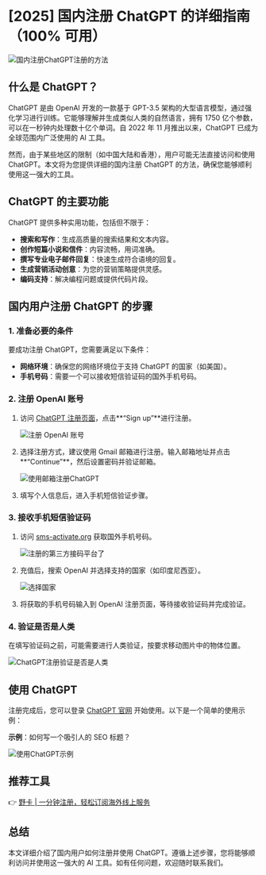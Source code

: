 # [2025] 国内注册 ChatGPT 的详细指南（100% 可用）

![国内注册ChatGPT注册的方法](https://bbtdd.com/wp-content/uploads/img/1115299148544727.webp)

## 什么是 ChatGPT？

ChatGPT 是由 OpenAI 开发的一款基于 GPT-3.5 架构的大型语言模型，通过强化学习进行训练。它能够理解并生成类似人类的自然语言，拥有 1750 亿个参数，可以在一秒钟内处理数十亿个单词。自 2022 年 11 月推出以来，ChatGPT 已成为全球范围内广泛使用的 AI 工具。

然而，由于某些地区的限制（如中国大陆和香港），用户可能无法直接访问和使用 ChatGPT。本文将为您提供详细的国内注册 ChatGPT 的方法，确保您能够顺利使用这一强大的工具。

## ChatGPT 的主要功能

ChatGPT 提供多种实用功能，包括但不限于：

- **搜索和写作**：生成高质量的搜索结果和文本内容。
- **创作短篇小说和信件**：内容流畅，用词准确。
- **撰写专业电子邮件回复**：快速生成符合语境的回复。
- **生成营销活动创意**：为您的营销策略提供灵感。
- **编码支持**：解决编程问题或提供代码片段。

## 国内用户注册 ChatGPT 的步骤

### 1. 准备必要的条件

要成功注册 ChatGPT，您需要满足以下条件：

- **网络环境**：确保您的网络环境位于支持 ChatGPT 的国家（如美国）。
- **手机号码**：需要一个可以接收短信验证码的国外手机号码。

### 2. 注册 OpenAI 账号

1. 访问 [ChatGPT 注册页面](https://chat.openai.com/auth/login)，点击**“Sign up”**进行注册。
   
   ![注册 OpenAI 账号](https://bbtdd.com/wp-content/uploads/img/60545827.webp)

2. 选择注册方式，建议使用 Gmail 邮箱进行注册。输入邮箱地址并点击**“Continue”**，然后设置密码并验证邮箱。

   ![使用邮箱注册ChatGPT](https://bbtdd.com/wp-content/uploads/img/705822125927.webp)

3. 填写个人信息后，进入手机短信验证步骤。

### 3. 接收手机短信验证码

1. 访问 [sms-activate.org](https://sms-activate.org/) 获取国外手机号码。

   ![注册的第三方接码平台了](https://bbtdd.com/wp-content/uploads/img/47214774469091.webp)

2. 充值后，搜索 OpenAI 并选择支持的国家（如印度尼西亚）。

   ![选择国家](https://bbtdd.com/wp-content/uploads/img/308657896737.webp)

3. 将获取的手机号码输入到 OpenAI 注册页面，等待接收验证码并完成验证。

### 4. 验证是否是人类

在填写验证码之前，可能需要进行人类验证，按要求移动图片中的物体位置。

![ChatGPT注册验证是否是人类](https://bbtdd.com/wp-content/uploads/img/26821096.webp)

## 使用 ChatGPT

注册完成后，您可以登录 [ChatGPT 官网](https://chat.openai.com/chat) 开始使用。以下是一个简单的使用示例：

**示例**：如何写一个吸引人的 SEO 标题？

![使用ChatGPT示例](https://bbtdd.com/wp-content/uploads/img/749580502.webp)

## 推荐工具

👉 [野卡 | 一分钟注册，轻松订阅海外线上服务](https://bbtdd.com/yeka)

## 总结

本文详细介绍了国内用户如何注册并使用 ChatGPT。遵循上述步骤，您将能够顺利访问并使用这一强大的 AI 工具。如有任何问题，欢迎随时联系我们。
